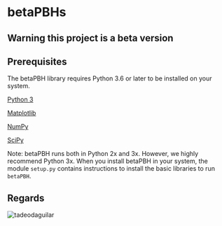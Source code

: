 # betaPBHs
## Warning this project is a beta version


## Prerequisites

The betaPBH library requires Python 3.6 or later to be installed on your system.

[Python 3](https://www.python.org/downloads/)

[Matplotlib](https://matplotlib.org/stable/users/installing/index.html)

[NumPy](https://numpy.org/install/)

[SciPy](https://scipy.org/install/)

Note: betaPBH runs both in Python 2x and 3x. However, we highly recommend Python 3x. When you install betaPBH in your system, the module `setup.py` contains instructions to install the basic libraries to run `betaPBH`.


## Regards

![tadeodaguilar](https://www.linkedin.com/in/tadeodaguilar/)

